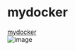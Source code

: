 # mydocker

[mydocker](https://drive.google.com/file/d/1XDFBG0OYWR_YkqHFdfZ5B06BbbFs3m12/view?usp=sharing) <br> 
![image](https://github.com/redn1nja/mydocker/assets/92575534/0b21696b-ce0d-4c03-8e21-636b7aa16871)
